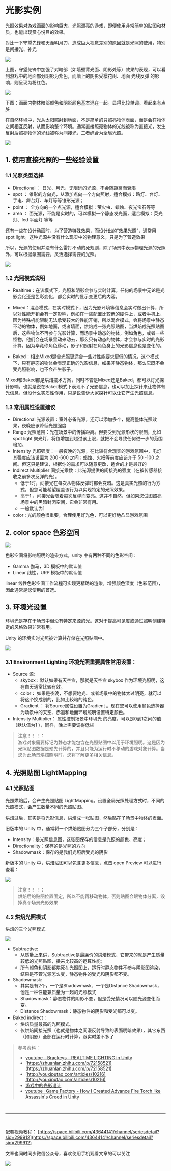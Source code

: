 # 光影实例

光照效果对游戏画面的影响巨大，光照漂亮的游戏，即便使用非常简单的贴图和材质，也能出现赏心悦目的效果。

对比一下守望先锋和天涯明月刀，造成巨大视觉差别的原因就是光照的使用，特别是间接光、补光

![](../imgs/守望先锋.jpg)

上图，守望先锋中加强了对暗部（如墙壁背光面、阴影处等）效果的表现，可以看到游戏中的地面部分阴影为紫色，而墙上的阴影受樱花树、地面 光线反弹 的影响，则呈现为粉红色。

![](../imgs/天涯明月刀.png)

下图：画面内物体暗部颜色和阴影颜色基本混在一起。显得比较单调。看起来有点脏

在自然环境中，光从太阳照射到地面，不是简单的只照亮物体表面，而是会在物体之间相互反射，从而影响整个环境。通常直接照亮物体的光线被称为直接光，发生反射后照亮物体的光线被称为间接光，二者综合为全局光照。

![](../imgs/Lighting光照分类.png)

## 1. 使用直接光照的一些经验设置

### 1.1 光照类型选择

* Directional ： 日光、月光，无限远的光源，不会随距离而衰竭
* spot ： 锥形的方向光，从添加点向一个方向照射，适合模拟：路灯、台灯、手电、舞台灯、车灯等等锥形光源；
* point ： 全方向的一个点光源，适合模拟：萤火虫、蜡烛、夜光宝石等等
* area ： 面光源，不能是实时的，可以模拟一个静态发光面，适合模拟：荧光灯、led 平面灯 等等

还有一些在设计动画时，为了营造特殊效果，而设计出的“效果光照”，通常用 spot light。这种光源并没有什么现实中的物理意义，只是为了营造效果

所以，光源的使用并没有什么雷打不动的死规则，除了场景中表示物理光源的光照外，可以根据氛围需要，灵活选择需要的光照。

![](../imgs/lighting01.png)

### 1.2 光照模式说明

* Realtime：在该模式下，光照和阴影会参与实时计算，任何的场景中无论是光影变化还是色彩变化，都会实时的显示变更后的内容。

* Mixed：混合模式，在实时模式下，因为光影环境等信息会实时做出计算，所以对性能开销会有一定影响，例如在一些配置比较低的硬件上，或者手机上，因为特殊机能限制无法承受较大的性能开销，所以混合模式，会将场景中静态不动的物体，例如地面，或者墙面，烘焙成一张光照贴图，当烘焙成光照贴图后，这些物体不再参与光影计算，而场景中动态的物体，例如角色，或者一些怪物，他们会在场景里动来动去，那么只有动态的物体，才会参与实时的光影计算，因为毕竟你角色移动，影子和照射在角色身上的光影信息也是变化的。

* Baked：相比Mixed混合光照更适合一些对性能要求更低的情况，这个模式下，只有静态的物体会表现正确的光影信息，如果非静态物体，那么它既不会受光照影响，也不会产生影子。

Mixed和Baked都是烘焙技术方案，同时不管是Mixed还是Baked，都可以灯光探针影响，也就是说在Baked模式下表现不了光影信息，也可以加上探针来让物体有光信息，但没什么实质性作用，只是说告诉大家探针可以让它产生光照信息。

### 1.3 常用属性设置建议

* Directional 光源设置：室外必备光源，还可以添加多个，提高整体光照效果，夜晚应该降低光照强度
* Range 光照范围：光在场景中的传播距离。但要受到光源形状的限制，比如 spot light 聚光灯，将值增加到超过该上限，就把不会导致任何进一步的范围增加。
* Intensity 光照强度：一般夜晚的光源，在比较符合现实的游戏氛围中，电灯其强度应该设置为 200-600 之间；蜡烛、火把等前度应该介于 50 -100 之间。但这只是建议，根据你的需求可以随意更改，适合的才是最好的
*  Indirect Multiplier 间接光乘数：此光源提供的间接光的强度（在被传感器接收之前多次反弹的光）。
   *  低于1时，间接光在每次从物体反弹时都会变暗。这是真实光照的行为方式，但您可能希望覆盖该行为以实现特定的光照效果。
   *  高于1 ，间接光会随着每次反弹而变亮。这并不自然，但如果您试图照亮场景中的黑暗封闭空间，它会非常有用。
   *  一般默认为1
* color : 光的颜色很重要，合理使用好光色，可以更好地凸显游戏氛围

## 2. color space 色彩空间

![](../imgs/colorSpace.png)

色彩空间将影响照明的渲染方式，unity 中有两种不同的色彩空间：

* Gamma 伽马，3D 模板中的默认值
* Linear 线性，URP 模板中的默认值

linear 线性色彩空间工作流程可实现更精确的渲染，增强颜色深度（色彩范围），因此通常是您使用的首选。

## 3. 环境光设置

环境光是存在于场景中但没有特定来源的光。这对于提高可见度或通过照明创建特定的风格效果非常有用。

Unity 的环境实时光照被计算并存储在光照贴图中。

![](../imgs/envLighting.png)

### 3.1 Environment Lighting 环境光照重要属性常用设置：

* Source 源: 
  * skybox：默认如果有天空盒，那就是天空盒 skybox 作为环境光照明，这在白天通常比较有效。
  * color： 如果是夜晚，不想要地光、或者场景中的物体太过明亮，就可以将这个换成别的，比如比较暗的纯色。 
  * Gradient ： 将Source属性设置为Gradient 。现在您可以使用颜色选择器为场景中的天空、赤道和地面环境照明设置特定颜色。
* Intensity Multiplier： 属性控制场景中环境光  的亮度，可以是0到1之间的值（默认值为1 ），同样，晚上需要调得低些

> 注意！！！：  
> 游戏对象需要标记为静态才能包含在光照贴图中以用于环境照明。这是因为光照贴图数据是预先计算的，并且只能为运行时不移动的游戏对象计算。当您为此场景烘焙照明时，您将了解更多相关信息。

## 4. 光照贴图 LightMapping

### 4.1 光照贴图

光照烘焙后，会产生光照贴图 LightMapping。设置全局光照处理方式时，不同的光照模式，会产生数量不同的光照贴图。

烘焙过后，其实是将光影信息，烘焙成一张贴图，然后贴在了场景中物体的表面。

旧版本的 Unity 中，通常将一个烘焙贴图分为三个子部分，分别是：

* Intensity：是光照信息图，这张图保存的信息是光照的颜色、亮度；
* Directionality：保存的是光照的方向
* Shadowmask：保存的是我们光照后受光的阴影

新版本的 Unity 中，烘焙贴图可以包含更多信息，点击 open Preview 可以进行查看：

![](../imgs/lightmap1.png)

> 注意！！！：  
> 烘焙后的贴图位置固定，所以不能再移动物体，否则贴图会跟物体分离，毁掉真个场景光影效果

### 4.2 烘焙光照模式

烘焙的三个光照模式

![](../imgs/lightingMode1.png)

* Subtractive: 
  * 从质量上来讲，Subtractive是最廉价的烘焙模式，它带来的就是产生质量较低的光照贴图，换来比较高的运算性能;
  * 所有颜色和阴影都烘死在光照图上，运行时静态物件不参与阴影图渲染，结果是不管光源怎么变，静态物件的受光和阴影都不变。
* Shadowmask: 
  * 其实是有2个，一个是Shadowmask、一个是Distance Shadowmask，他是一种性能兼质量为一起的光照模式
  * Shadowmask：静态物件的阴影不变，但是受光情况可以随光源变化而变。
  * Distance Shadowmask：静态物件的阴影和受光都可以变。
* Baked indirect：
  * 烘焙质量最高的光照模式。
  * 仅烘焙间接光照（也就是物体之间漫反射导致的表面明暗效果），其它东西（如阴影）全部在运行时计算，跟实时差不多了

> 参考资料：
> 
> * [youtube - Brackeys - REALTIME LIGHTING in Unity](https://www.youtube.com/watch?v=wwm98VdzD8s)
> * [https://zhuanlan.zhihu.com/p/72158521](https://zhuanlan.zhihu.com/p/72158521)
> * [http://youxiputao.com/articles/10216](http://youxiputao.com/articles/10216)
> * [游戏中的光影设计](https://www.gameres.com/856500.html)
> * [youtube -Game Factory - How I Created Advance Fire Torch like Assassin's Creed in Unity](https://www.youtube.com/watch?v=QDAjrrLRyTk)

<br>
<hr>
<br>

配套视频教程：
[https://space.bilibili.com/43644141/channel/seriesdetail?sid=299912](https://space.bilibili.com/43644141/channel/seriesdetail?sid=299912)

文章也同时同步微信公众号，喜欢使用手机观看文章的可以关注

![](../imgs/微信公众号二维码.jpg)
